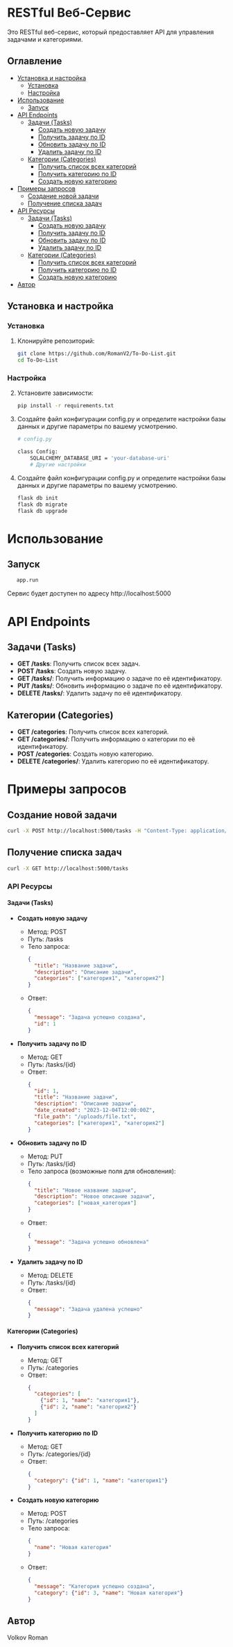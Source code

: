 # RESTful Веб-Сервис

Это RESTful веб-сервис, который предоставляет API для управления задачами и категориями.

## Оглавление

- [Установка и настройка](#установка-и-настройка)
  - [Установка](#установка)
  - [Настройка](#настройка)
- [Использование](#использование)
  - [Запуск](#запуск)
- [API Endpoints](#api-endpoints)
  - [Задачи (Tasks)](#задачи-tasks)
    - [Создать новую задачу](#создать-новую-задачу)
    - [Получить задачу по ID](#получить-задачу-по-id)
    - [Обновить задачу по ID](#обновить-задачу-по-id)
    - [Удалить задачу по ID](#удалить-задачу-по-id)
  - [Категории (Categories)](#категории-categories)
    - [Получить список всех категорий](#получить-список-всех-категорий)
    - [Получить категорию по ID](#получить-категорию-по-id)
    - [Создать новую категорию](#создать-новую-категорию)
- [Примеры запросов](#примеры-запросов)
  - [Создание новой задачи](#создание-новой-задачи)
  - [Получение списка задач](#получение-списка-задач)
- [API Ресурсы](#api-ресурсы)
  - [Задачи (Tasks)](#задачи-tasks-1)
    - [Создать новую задачу](#создать-новую-задачу-1)
    - [Получить задачу по ID](#получить-задачу-по-id-1)
    - [Обновить задачу по ID](#обновить-задачу-по-id-1)
    - [Удалить задачу по ID](#удалить-задачу-по-id-1)
  - [Категории (Categories)](#категории-categories-1)
    - [Получить список всех категорий](#получить-список-всех-категорий-1)
    - [Получить категорию по ID](#получить-категорию-по-id-1)
    - [Создать новую категорию](#создать-новую-категорию-1)
- [Автор](#автор)



## Установка и настройка

### Установка

1. Клонируйте репозиторий:

    ```bash
    git clone https://github.com/RomanV2/To-Do-List.git
    cd To-Do-List

### Настройка
2. Установите зависимости:

    ```bash
    pip install -r requirements.txt
    
    
3. Создайте файл конфигурации config.py и определите настройки базы данных и другие параметры по вашему усмотрению.
    ```bash
    # config.py

    class Config:
        SQLALCHEMY_DATABASE_URI = 'your-database-uri'
        # Другие настройки
    
 4. Создайте файл конфигурации config.py и определите настройки базы данных и другие параметры по вашему усмотрению.
    ```bash
    flask db init
    flask db migrate
    flask db upgrade    

# Использование

## Запуск
  ```bash
     app.run

  ```

Сервис будет доступен по адресу http://localhost:5000

# API Endpoints

## Задачи (Tasks)

- **GET /tasks**: Получить список всех задач.
- **POST /tasks**: Создать новую задачу.
- **GET /tasks/<id>**: Получить информацию о задаче по её идентификатору.
- **PUT /tasks/<id>**: Обновить информацию о задаче по её идентификатору.
- **DELETE /tasks/<id>**: Удалить задачу по её идентификатору.

## Категории (Categories)

- **GET /categories**: Получить список всех категорий.
- **GET /categories/<id>**: Получить информацию о категории по её идентификатору.
- **POST /categories**: Создать новую категорию.
- **DELETE /categories/<id>**: Удалить категорию по её идентификатору.

# Примеры запросов

## Создание новой задачи

```bash
curl -X POST http://localhost:5000/tasks -H "Content-Type: application/json" -d "{\"title\": \"New Task\", \"description\": \"Test Description\", \"categories\": [\"Category1\"]}"
```

## Получение списка задач
```bash
curl -X GET http://localhost:5000/tasks
```


### API Ресурсы

#### Задачи (Tasks)

- **Создать новую задачу**
  - Метод: POST
  - Путь: /tasks
  - Тело запроса:
    ```json
    {
      "title": "Название задачи",
      "description": "Описание задачи",
      "categories": ["категория1", "категория2"]
    }
    ```
  - Ответ:
    ```json
    {
      "message": "Задача успешно создана",
      "id": 1
    }
    ```

- **Получить задачу по ID**
  - Метод: GET
  - Путь: /tasks/{id}
  - Ответ:
    ```json
    {
      "id": 1,
      "title": "Название задачи",
      "description": "Описание задачи",
      "date_created": "2023-12-04T12:00:00Z",
      "file_path": "/uploads/file.txt",
      "categories": ["категория1", "категория2"]
    }
    ```

- **Обновить задачу по ID**
  - Метод: PUT
  - Путь: /tasks/{id}
  - Тело запроса (возможные поля для обновления):
    ```json
    {
      "title": "Новое название задачи",
      "description": "Новое описание задачи",
      "categories": ["новая_категория"]
    }
    ```
  - Ответ:
    ```json
    {
      "message": "Задача успешно обновлена"
    }
    ```

- **Удалить задачу по ID**
  - Метод: DELETE
  - Путь: /tasks/{id}
  - Ответ:
    ```json
    {
      "message": "Задача удалена успешно"
    }
    ```

#### Категории (Categories)

- **Получить список всех категорий**
  - Метод: GET
  - Путь: /categories
  - Ответ:
    ```json
    {
      "categories": [
        {"id": 1, "name": "категория1"},
        {"id": 2, "name": "категория2"}
      ]
    }
    ```

- **Получить категорию по ID**
  - Метод: GET
  - Путь: /categories/{id}
  - Ответ:
    ```json
    {
      "category": {"id": 1, "name": "категория1"}
    }
    ```

- **Создать новую категорию**
  - Метод: POST
  - Путь: /categories
  - Тело запроса:
    ```json
    {
      "name": "Новая категория"
    }
    ```
  - Ответ:
    ```json
    {
      "message": "Категория успешно создана",
      "category": {"id": 3, "name": "Новая категория"}
    }
    ```

## Автор

Volkov Roman

